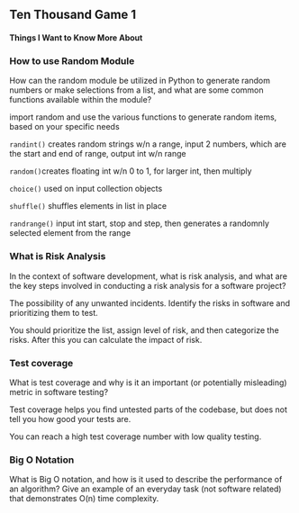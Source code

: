 ## Ten Thousand Game 1

#### Things I Want to Know More About



### How to use Random Module

How can the random module be utilized in Python to generate random numbers or make selections from a list, and what are some common functions available within the module?

import random and use the various functions to generate random items, based on your specific needs

`randint()` creates random strings w/n a range, input 2 numbers, which are the start and end of range, output int w/n range

`random()`creates floating int w/n 0 to 1, for larger int, then multiply
 
`choice()` used on input collection objects

`shuffle()` shuffles elements in list in place

`randrange()` input int start, stop and step, then generates a randomnly selected element from the range

### What is Risk Analysis

In the context of software development, what is risk analysis, and what are the key steps involved in conducting a risk analysis for a software project?

The possibility of any unwanted incidents. Identify the risks in software and prioritizing them to test. 

You should prioritize the list, assign level of risk, and then categorize the risks. After this you can calculate the impact of risk. 

### Test coverage

What is test coverage and why is it an important (or potentially misleading) metric in software testing?

Test coverage helps you find untested parts of the codebase, but does not tell you how good your tests are. 

You can reach a high test coverage number with low quality testing. 

### Big O Notation

What is Big O notation, and how is it used to describe the performance of an algorithm? Give an example of an everyday task (not software related) that demonstrates O(n) time complexity.






